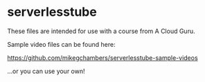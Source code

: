 # serverlesstube
These files are intended for use with a course from A Cloud Guru.

Sample video files can be found here:

https://github.com/mikegchambers/serverlesstube-sample-videos

...or you can use your own! 


